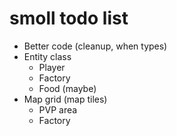 # smoll todo list
- Better code (cleanup, when types)
- Entity class
    - Player
    - Factory
    - Food (maybe)
- Map grid (map tiles)
    - PVP area
    - Factory